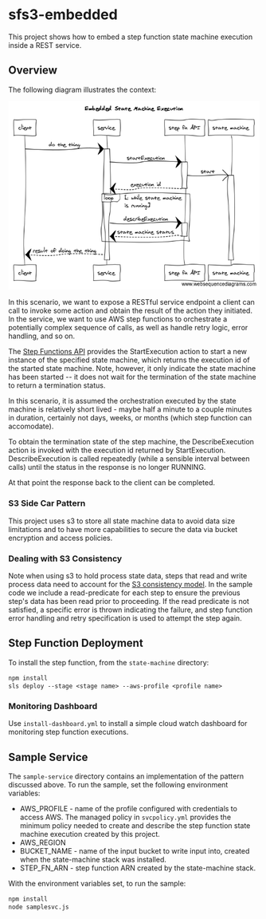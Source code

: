 # sfs3-embedded

This project shows how to embed a step function state machine execution inside a REST service.

## Overview

The following diagram illustrates the context:

![sequence diagram](./embedded.png)

In this scenario, we want to expose a RESTful service endpoint a client can call to invoke some action and obtain the result of the action they initiated. In the service, we want to use AWS step functions to orchestrate a potentially complex sequence of calls, as well as handle retry logic, error handling, and so on.

The [Step Functions API](https://docs.aws.amazon.com/step-functions/latest/apireference/Welcome.html) provides the StartExecution action to start a new instance of the specified state machine, which returns the execution id of the started state machine. Note, however, it only indicate the state machine has been started -- it does not wait for the termination of the state machine to return a termination status.

In this scenario, it is assumed the orchestration executed by the state machine is relatively short lived - maybe half a minute to a couple minutes in duration, certainly not days, weeks, or months (which step function can accomodate).

To obtain the termination state of the step machine, the DescribeExecution action is invoked with the execution id returned by StartExecution. DescribeExecution is called repeatedly (while a sensible interval between calls) until the status in the response is no longer RUNNING.

At that point the response back to the client can be completed.

### S3 Side Car Pattern

This project uses s3 to store all state machine data to avoid data size limitations and to have more capabilities to secure the data via bucket encryption and access policies.

### Dealing with S3 Consistency

Note when using s3 to hold process state data, steps that read and write process data need to account for the [S3 
consistency model](https://docs.aws.amazon.com/AmazonS3/latest/dev/Introduction.html#ConsistencyModel). In the sample code we include a read-predicate for each step to ensure the previous step's data has been read prior to proceeding. If the read predicate is not satisfied, a specific error is thrown indicating the failure, and step function error handling and retry specification is used to attempt the step again.


## Step Function Deployment

To install the step function, from the `state-machine` directory:

````console
npm install
sls deploy --stage <stage name> --aws-profile <profile name>
````

### Monitoring Dashboard

Use `install-dashboard.yml` to install a simple cloud watch dashboard for monitoring step function executions.

## Sample Service

The `sample-service` directory contains an implementation of the pattern discussed above. To run the sample, set the following environment variables:

* AWS_PROFILE - name of the profile configured with credentials to access AWS. The managed policy in `svcpolicy.yml` provides the minimum policy needed to create and describe the step function state machine execution created by this project.
* AWS_REGION
* BUCKET_NAME - name of the input bucket to write input into, created when  the state-machine stack was installed.
* STEP_FN_ARN - step function ARN created by the state-machine stack.

With the environment variables set, to run the sample:

````console
npm install
node samplesvc.js
````